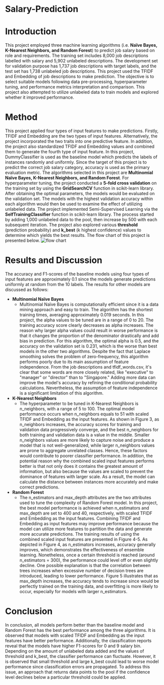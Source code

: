 # Salary-Prediction

# Introduction
This project employed three machine learning algorithms (i.e. **Naïve Bayes, K-Nearest Neighbors, and Random Forest**) to predict job salary based on role and requirements. The training set includes 8,000 job descriptions labelled with salary and 5,902 unlabeled descriptions. The development set for validation purpose has 1,737 job descriptions with target labels, and the test set has 1,738 unlabeled job descriptions. This project used the TFIDF and Embedding of job descriptions to make prediction. The objective is to select suitable models following data pre-processing, hyperparameter tuning, and performance metrics interpretation and comparison. This project also attempted to utilize unlabeled data to train models and explored whether it improved performance.

# Method
This project applied four types of input features to make predictions. Firstly, TFIDF and Embedding are the two types of input features. Alternatively, the project incorporated the two traits into one predictive feature. In addition, the project also standardized TFIDF and Embedding values and combined them to generate the fourth type of input feature.
In this project, DummyClassifier is used as the baseline model which predicts the labels of instances randomly and uniformly. Since the target of this project is to predict the correct job salary category, accuracy is used as the primary evaluation metric. The algorithms selected in this project are **Multinomial Naïve Bayes, K-Nearest Neighbors, and Random Forest**. For hyperparameter tuning, the project conducted a **5-fold cross validation** on the training set by using the **GridSearchCV** function in scikit-learn library. After obtaining the optimal parameters, the models would be evaluated on the validation set. The models with the highest validation accuracy within each algorithm would then be used to examine the effect of utilizing unlabeled data. The project implemented Semi-Supervised Learning via the **SelfTrainingClassifier** function in scikit-learn library. The process started by adding 1,000 unlabeled data to the pool, then increase by 500 with each subsequent iteration. The project also explored various **threshold** (prediction probability) and **k_best** (k highest confidence) values to determine which yields the best results. The flow chart of this project is presented below.
![flow chart](https://github.com/W-Hsieh/Salary-Prediction/assets/142127312/31c6d781-5405-4b44-bdfb-f18eb4d0af60)

# Results and Discussion
The accuracy and F1-scores of the baseline models using four types of input features are approximately 0.1 since the models generate predictions uniformly at random from the 10 labels. The results for other models are discussed as follows:
  - **Multinomial Naïve Bayes**
    - Multinomial Naïve Bayes is computationally efficient since it is a data mining approach and easy to train. The algorithm has the shortest training times, averaging approximately 0.019 seconds. In this project, the alpha values to be tuned are in a range of 0 to 20. The training accuracy score clearly decreases as alpha increases. The reason why larger alpha values could result in worse performance is that it changes the proportion of the denominator drastically and add bias in prediction. For this algorithm, the optimal alpha is 0.5, and the accuracy on the validation set is 0.231, which is the worse than best models in the other two algorithms. Despite the fact that Laplace smoothing solves the problem of zero-frequency, this algorithm performs poorly due to its main assumption of feature independence. From the job descriptions and tfidf_words.csv, it's clear that some words are more closely related, like "executive" to "manager" or "director" than to "Singapore." Adding more data can improve the model's accuracy by refining the conditional probability calculations. Nevertheless, the assumption of feature independence is a significant limitation of this algorithm.
  - **K-Nearest Neighbors**
    - The hyperparameter to be tuned in K-Nearest Neighbors is n_neighbors, with a range of 5 to 100. The optimal model performance occurs when n_neighbors equals to 51 with scaled TFIDF and Embedding as the input features. As shown in Figure 3, as n_neighbors increases, the accuracy scores for training and validation data progressively converge, and the best n_neighbors for both training and validation data is a value in the middle. Smaller n_neighbors values are more likely to capture noise and produce a model that is not well-generalized, while larger n_neighbors values are prone to aggregate unrelated classes. Hence, these factors would contribute to poorer classifier performance. In addition, the potential reason why the combined scaled input features performs better is that not only does it contains the greatest amount of information, but also because the values are scaled to prevent the dominance of features with larger scale. As a result, the model can calculate the distance between instances more accurately and make correct predictions.
  - **Random Forest**
    - The n_estimators and max_depth attributes are the two attributes used to tune the complexity of Random Forest model. In this project, the best model performance is achieved when n_estimators and max_depth are set to 400 and 40, respectively, with scaled TFIDF and Embedding as the input features. Combining TFIDF and Embedding as input features may improve performance because the model can utilize more features to partition the data and generate more accurate predictions. The training results of using the combined scaled input features are presented in Figure 4-5. As depicted in Figure 4, as n_estimators increases, accuracy generally improves, which demonstrates the effectiveness of ensemble learning. Nonetheless, once a certain threshold is reached (around n_estimators = 300), the performance could level off or even slightly decline. One possible explanation is that the correlation between trees increases when excessive number of decision trees are introduced, leading to lower performance. Figure 5 illustrates that as max_depth increases, the accuracy tends to increase since would be perfectly trained on the training data, and overfitting is more likely to occur, especially for models with larger n_estimators.

# Conclusion
In conclusion, all models perform better than the baseline model and Random Forest has the best performance among the three algorithms. It is observed that models with scaled TFIDF and Embedding as the input features have better performance. Additionally, the classification reports reveal that the models have higher F1-scores for 0 and 9 salary bin. <br />
Depending on the amount of unlabeled data added and the values of threshold and k_best, the classifier performance can fluctuate. However, it is observed that small threshold and large k_best could lead to worse model performance since classification errors are propagated. To address this issue, an approach that returns data points to the pool if the confidence level declines below a particular threshold could be applied.

